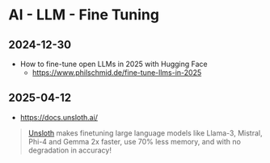 # AI - LLM - Fine Tuning

## 2024-12-30

- How to fine-tune open LLMs in 2025 with Hugging Face
  - https://www.philschmid.de/fine-tune-llms-in-2025

## 2025-04-12

- https://docs.unsloth.ai/

> [Unsloth](https://github.com/unslothai/unsloth) makes finetuning large language models like Llama-3, Mistral, Phi-4 and Gemma 2x faster, use 70% less memory, and with no degradation in accuracy!